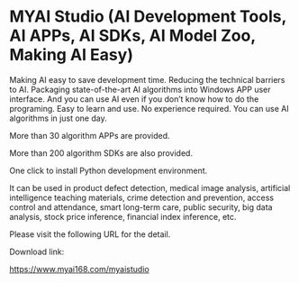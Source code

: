 # MYAI Studio (AI Development Tools, AI APPs, AI SDKs, AI Model Zoo, Making AI Easy)

Making AI easy to save development time. Reducing the technical barriers to AI. Packaging state-of-the-art AI algorithms into Windows APP user interface. And you can use AI even if you don’t know how to do the programing. Easy to learn and use. No experience required. You can use AI algorithms in just one day.

More than 30 algorithm APPs are provided.

More than 200 algorithm SDKs are also provided.

One click to install Python development environment.

It can be used in product defect detection, medical image analysis, artificial intelligence teaching materials, crime detection and prevention, access control and attendance, smart long-term care, public security, big data analysis, stock price inference, financial index inference, etc.

Please visit the following URL for the detail.

Download link:

https://www.myai168.com/myaistudio
